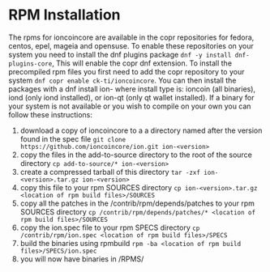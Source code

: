 RPM Installation
================
The rpms for ioncoincore are available in the copr repositories for fedora, centos, epel, mageia and opensuse.  To enable these repositories on your system you need to install the dnf plugins package `dnf -y install dnf-plugins-core`, This will enable the copr dnf extension.  To install the precompiled rpm files you first need to add the copr repository to your system `dnf copr enable ck-ti/ioncoincore`. You can then install the packages with a dnf install ion-<install type> where install type is: ioncoin (all binaries), iond (only iond installed), or ion-qt (only qt wallet installed).
If a binary for your system is not available or you wish to compile on your own you can follow these instructions:
1) download a copy of ioncoincore to a a directory named after the version found in the spec file `git clone https://github.com/ioncoincore/ion.git ion-<version>`
2) copy the files in the add-to-source directory to the root of the source directory `cp add-to-source/* ion-<version>`
3) create a compressed tarball of this directory `tar -zxf ion-<version>.tar.gz ion-<version>`
4) copy this file to your rpm SOURCES directory `cp ion-<version>.tar.gz <location of rpm build files>/SOURCES`
5) copy all the patches in the /contrib/rpm/depends/patches to your rpm SOURCES directory `cp /contrib/rpm/depends/patches/* <location of rpm build files>/SOURCES`
6) copy the ion.spec file to your rpm SPECS directory `cp /contrib/rpm/ion.spec <location of rpm build files>/SPECS`
7) build the binaries using rpmbuild `rpm -ba <location of rpm build files>/SPECS/ion.spec`
8) you will now have binaries in <location of rpm build files>/RPMS/<architecture of build>